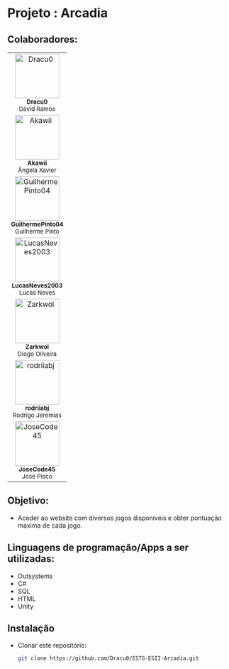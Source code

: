 # Projeto : Arcadia

## Colaboradores:

<table border="0" cellpadding="0" cellspacing="0" style="table-layout:fixed; width:150px;">
    <tr>
        <td style="display:block;" align="center" valign="top" id="wrappercell">
            <a href="https://github.com/Dracu0">
                <img src="https://github.com/Dracu0.png" style="width:100px; height:100px;" alt="Dracu0">
                <br />
            </a>
            <sub><b>Dracu0</b></sub>
            <br />
            <sub>David Ramos</sub>
        </td>
        <td style="display:block;" align="center" valign="top" id="wrappercell">
            <a href="https://github.com/Akawii">
                <img src="https://github.com/Akawii.png" style="width:100px; height:100px;" alt="Akawii">
                <br />
            </a>
            <sub><b>Akawii</b></sub>
            <br />
            <sub>Ângela Xavier</sub>
        </td>
        <td style="display:block;" align="center" valign="top" id="wrappercell">
            <a href="https://github.com/GuilhermePinto04">
                <img src="https://github.com/GuilhermePinto04.png" style="width:100px; height:100px;" alt="GuilhermePinto04">
                <br />
            </a>
            <sub><b>GuilhermePinto04</b></sub>
            <br />
            <sub>Guilherme Pinto</sub>
        </td>
        <td style="display:block;" align="center" valign="top" id="wrappercell">
            <a href="https://github.com/LucasNeves2003">
                <img src="https://github.com/LucasNeves2003.png" style="width:100px; height:100px;" alt="LucasNeves2003">
                <br />
            </a>
            <sub><b>LucasNeves2003</b></sub>
            <br />
            <sub>Lucas Neves</sub>
        </td>
        <td style="display:block;" align="center" valign="top" id="wrappercell">
            <a href="https://github.com/Zarkwol">
                <img src="https://github.com/Zarkwol.png" style="width:100px; height:100px;" alt="Zarkwol">
                <br />
            </a>
            <sub><b>Zarkwol</b></sub>
            <br />
            <sub>Diogo Oliveira</sub>
        </td>
        <td style="display:block;" align="center" valign="top" id="wrappercell">
            <a href="https://github.com/rodriiabj">
                <img src="https://github.com/rodriiabj.png" style="width:100px; height:100px;" alt="rodriiabj">
                <br />
            </a>
            <sub><b>rodriiabj</b></sub>
            <br />
            <sub>Rodrigo Jeremias</sub>
        </td>
       <td style="display:block;" align="center" valign="top" id="wrappercell">
            <a href="https://github.com/JoseCode45">
                <img src="https://github.com/JoseCode45.png" style="width:100px; height:100px;" alt="JoseCode45">
                <br />
            </a>
            <sub><b>JoseCode45</b></sub>
            <br />
            <sub>José Pisco</sub>
        </td>
    </tr>
</table>


## Objetivo: 
 - Aceder ao website com diversos jogos disponiveis e obter pontuação máxima de cada jogo. 

## Linguagens de programação/Apps a ser utilizadas:
 - Outsystems
 - C#
 - SQL
 - HTML
 - Unity

## Instalação
 - Clonar este repositório:
   ```bash
   git clone https://github.com/Dracu0/ESTG-ESII-Arcadia.git

